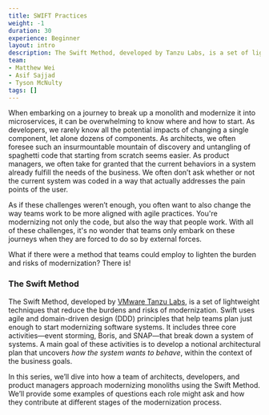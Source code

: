 ```yaml
---
title: SWIFT Practices
weight: -1
duration: 30
experience: Beginner
layout: intro
description: The Swift Method, developed by Tanzu Labs, is a set of lightweight techniques that reduce the burdens and risks of modernization. In this series, we’ll dive into how a balanced team of architects, developers, and product managers approach modernizing monoliths using the Swift Method.
team:
- Matthew Wei
- Asif Sajjad
- Tyson McNulty
tags: []
---
```


When embarking on a journey to break up a monolith and modernize it into microservices, it can be overwhelming to know where and how to start. As developers, we rarely know all the potential impacts of changing a single component, let alone dozens of components. As architects, we often foresee such an insurmountable mountain of discovery and untangling of spaghetti code that starting from scratch seems easier. As product managers, we often take for granted that the current behaviors in a system already fulfill the needs of the business. We often don’t ask whether or not the current system was coded in a way that actually addresses the pain points of the user.

As if these challenges weren’t enough, you often want to also change the way teams work to be more aligned with agile practices. You're modernizing not only the code, but also the way that people work. With all of these challenges, it's no wonder that teams only embark on these journeys when they are forced to do so by external forces.

What if there were a method that teams could employ to lighten the burden and risks of modernization? There is!


### The Swift Method

The Swift Method, developed by [VMware Tanzu Labs](https://tanzu.vmware.com/labs), is a set of lightweight techniques that reduce the burdens and risks of modernization. Swift uses agile and domain-driven design (DDD) principles that help teams plan just enough to start modernizing software systems. It includes three core activities—event storming, Boris, and SNAP—that break down a system of systems. A main goal of these activities is to develop a notional architectural plan that uncovers _how the system wants to behave_, within the context of the business goals.

In this series, we’ll dive into how a team of architects, developers, and product managers approach modernizing monoliths using the Swift Method. We’ll provide some examples of questions each role might ask and how they contribute at different stages of the modernization process.